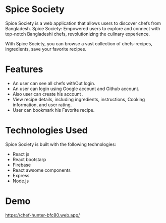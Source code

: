 # **Spice Society**

Spice Society is a web application that allows users to discover  chefs from Bangladesh. 
Spice Society: Empowered users to explore and connect with top-notch Bangladeshi chefs, revolutionizing the culinary experience.

With Spice Society, you can browse a vast collection of chefs-recipes, ingredients, save your favorite recipes.

# **Features**

- An user can see all chefs withOut login.
- An user can login using Google account and Github account.
- Also user can create his account .
- View recipe details, including ingredients, instructions, Cooking information, and user rating.
- User can bookmark his Favorite recipe.

# **Technologies Used**
Spice Society is built with the following technologies:
 - React js
 - React bootstarp
 - Firebase 
 - React awsome components
 - Express
 - Node.js

# **Demo**

https://chef-hunter-bfc80.web.app/
